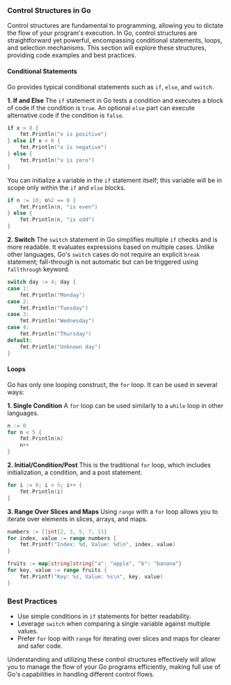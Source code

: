 ### Control Structures in Go

Control structures are fundamental to programming, allowing you to dictate the flow of your program's execution. In Go, control structures are straightforward yet powerful, encompassing conditional statements, loops, and selection mechanisms. This section will explore these structures, providing code examples and best practices.

#### Conditional Statements

Go provides typical conditional statements such as `if`, `else`, and `switch`.

**1. If and Else**
The `if` statement in Go tests a condition and executes a block of code if the condition is `true`. An optional `else` part can execute alternative code if the condition is `false`.

```go
if x > 0 {
    fmt.Println("x is positive")
} else if x < 0 {
    fmt.Println("x is negative")
} else {
    fmt.Println("x is zero")
}
```

You can initialize a variable in the `if` statement itself; this variable will be in scope only within the `if` and `else` blocks.

```go
if n := 10; n%2 == 0 {
    fmt.Println(n, "is even")
} else {
    fmt.Println(n, "is odd")
}
```

**2. Switch**
The `switch` statement in Go simplifies multiple `if` checks and is more readable. It evaluates expressions based on multiple cases. Unlike other languages, Go's `switch` cases do not require an explicit `break` statement; fall-through is not automatic but can be triggered using `fallthrough` keyword.

```go
switch day := 4; day {
case 1:
    fmt.Println("Monday")
case 2:
    fmt.Println("Tuesday")
case 3:
    fmt.Println("Wednesday")
case 4:
    fmt.Println("Thursday")
default:
    fmt.Println("Unknown day")
}
```

#### Loops

Go has only one looping construct, the `for` loop. It can be used in several ways:

**1. Single Condition**
A `for` loop can be used similarly to a `while` loop in other languages.

```go
n := 0
for n < 5 {
    fmt.Println(n)
    n++
}
```

**2. Initial/Condition/Post**
This is the traditional `for` loop, which includes initialization, a condition, and a post statement.

```go
for i := 0; i < 5; i++ {
    fmt.Println(i)
}
```

**3. Range Over Slices and Maps**
Using `range` with a `for` loop allows you to iterate over elements in slices, arrays, and maps.

```go
numbers := []int{2, 3, 5, 7, 11}
for index, value := range numbers {
    fmt.Printf("Index: %d, Value: %d\n", index, value)
}

fruits := map[string]string{"a": "apple", "b": "banana"}
for key, value := range fruits {
    fmt.Printf("Key: %s, Value: %s\n", key, value)
}
```

### Best Practices

- Use simple conditions in `if` statements for better readability.
- Leverage `switch` when comparing a single variable against multiple values.
- Prefer `for` loop with `range` for iterating over slices and maps for clearer and safer code.

Understanding and utilizing these control structures effectively will allow you to manage the flow of your Go programs efficiently, making full use of Go's capabilities in handling different control flows.
